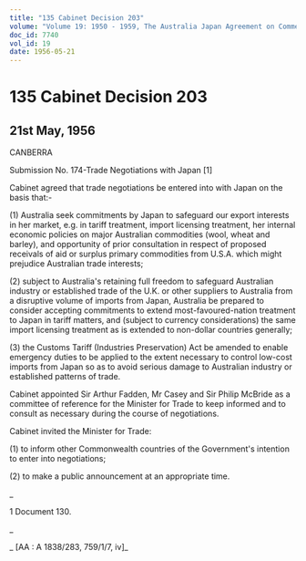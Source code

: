 ```yaml
---
title: "135 Cabinet Decision 203"
volume: "Volume 19: 1950 - 1959, The Australia Japan Agreement on Commerce"
doc_id: 7740
vol_id: 19
date: 1956-05-21
---
```


# 135 Cabinet Decision 203

## 21st May, 1956

CANBERRA

Submission No. 174-Trade Negotiations with Japan [1]

Cabinet agreed that trade negotiations be entered into with Japan on the basis that:-

(1) Australia seek commitments by Japan to safeguard our export interests in her market, e.g. in tariff treatment, import licensing treatment, her internal economic policies on major Australian commodities (wool, wheat and barley), and opportunity of prior consultation in respect of proposed receivals of aid or surplus primary commodities from U.S.A. which might prejudice Australian trade interests;

(2) subject to Australia's retaining full freedom to safeguard Australian industry or established trade of the U.K. or other suppliers to Australia from a disruptive volume of imports from Japan, Australia be prepared to consider accepting commitments to extend most-favoured-nation treatment to Japan in tariff matters, and (subject to currency considerations) the same import licensing treatment as is extended to non-dollar countries generally;

(3) the Customs Tariff (Industries Preservation) Act be amended to enable emergency duties to be applied to the extent necessary to control low-cost imports from Japan so as to avoid serious damage to Australian industry or established patterns of trade.

Cabinet appointed Sir Arthur Fadden, Mr Casey and Sir Philip McBride as a committee of reference for the Minister for Trade to keep informed and to consult as necessary during the course of negotiations.

Cabinet invited the Minister for Trade:

(1) to inform other Commonwealth countries of the Government's intention to enter into negotiations;

(2) to make a public announcement at an appropriate time.

_

1 Document 130.

_

_ [AA : A 1838/283, 759/1/7, iv]_
